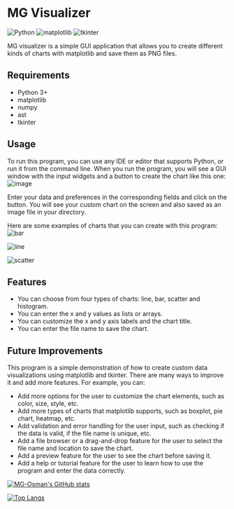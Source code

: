 # MG Visualizer

![Python](https://img.shields.io/badge/Python-3.9-blue)
![matplotlib](https://img.shields.io/badge/matplotlib-3.5.1-green)
![tkinter](https://img.shields.io/badge/tkinter-8.6-red)

MG visualizer is a simple GUI application that allows you to create different kinds of charts with matplotlib and save them as PNG files.

## Requirements

- Python 3+
- matplotlib
- numpy
- ast
- tkinter

## Usage

To run this program, you can use any IDE or editor that supports Python, or run it from the command line. When you run the program, you will see a GUI window with the input widgets and a button to create the chart like this one:
![image](https://user-images.githubusercontent.com/58115228/235965791-f7b75bb3-ff79-4526-a423-1c4260993d24.png)

Enter your data and preferences in the corresponding fields and click on the button. You will see your custom chart on the screen and also saved as an image file in your directory.

Here are some examples of charts that you can create with this program:
![bar](https://user-images.githubusercontent.com/58115228/235964931-08df0bce-09ba-49c0-988b-b32777c265f7.png)

![line](https://user-images.githubusercontent.com/58115228/235965015-467a8c4b-6cc3-4a3f-8882-5146bae55636.png)

![scatter](https://user-images.githubusercontent.com/58115228/235965057-96664dd6-045b-4a69-99f5-bded3729cfd0.png)



## Features

- You can choose from four types of charts: line, bar, scatter and histogram.
- You can enter the x and y values as lists or arrays.
- You can customize the x and y axis labels and the chart title.
- You can enter the file name to save the chart.

## Future Improvements

This program is a simple demonstration of how to create custom data visualizations using matplotlib and tkinter. There are many ways to improve it and add more features. For example, you can:

- Add more options for the user to customize the chart elements, such as color, size, style, etc.
- Add more types of charts that matplotlib supports, such as boxplot, pie chart, heatmap, etc.
- Add validation and error handling for the user input, such as checking if the data is valid, if the file name is unique, etc.
- Add a file browser or a drag-and-drop feature for the user to select the file name and location to save the chart.
- Add a preview feature for the user to see the chart before saving it.
- Add a help or tutorial feature for the user to learn how to use the program and enter the data correctly.

[![MG-Osman's GitHub stats](https://github-readme-stats.vercel.app/api?username=MG-Osman&show_icons=true&theme=radical)](https://github.com/MG-Osman)

[![Top Langs](https://github-readme-stats.vercel.app/api/top-langs/?username=MG-Osman&layout=compact&theme=radical)](https://github.com/MG-Osman)
